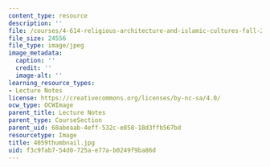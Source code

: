 ```yaml
---
content_type: resource
description: ''
file: /courses/4-614-religious-architecture-and-islamic-cultures-fall-2002/f3c9fab754d0725ae77ab0249f9ba86d_4059thumbnail.jpg
file_size: 24556
file_type: image/jpeg
image_metadata:
  caption: ''
  credit: ''
  image-alt: ''
learning_resource_types:
- Lecture Notes
license: https://creativecommons.org/licenses/by-nc-sa/4.0/
ocw_type: OCWImage
parent_title: Lecture Notes
parent_type: CourseSection
parent_uid: 68abeaab-4eff-532c-e858-18d3ffb567bd
resourcetype: Image
title: 4059thumbnail.jpg
uid: f3c9fab7-54d0-725a-e77a-b0249f9ba86d
---
```

